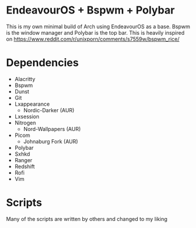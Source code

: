 # EndeavourOS + Bspwm + Polybar
This is my own minimal build of Arch using EndeavourOS as a base. Bspwm is the window manager and Polybar is the top bar.
This is heavily inspired on https://www.reddit.com/r/unixporn/comments/s7559w/bspwm_rice/ 

# Dependencies
- Alacritty
- Bspwm
- Dunst
- Git
- Lxappearance
    - Nordic-Darker (AUR)
- Lxsession
- Nitrogen
    - Nord-Wallpapers (AUR)
- Picom
    - Johnaburg Fork (AUR)
- Polybar
- Sxhkd
- Ranger
- Redshift
- Rofi
- Vim

# Scripts
Many of the scripts are written by others and changed to my liking